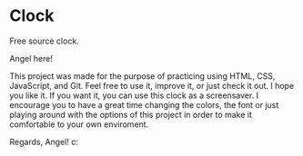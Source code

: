 # Clock
Free source clock.

Angel here!

This project was made for the purpose of practicing using HTML, CSS, JavaScript, and Git.
Feel free to use it, improve it, or just check it out. 
I hope you like it. If you want it, you can use this clock as a screensaver.
I encourage you to have a great time changing the colors, the font or just playing around with the options of this project in order to make it comfortable to your own enviroment.

Regards, Angel! c:
